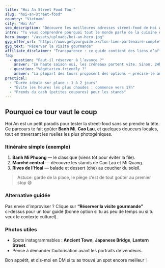 ```yaml
---
title: "Hoi An Street Food Tour"
slug: "hoi-an-street-food"
country: "Vietnam"
city: "Hoi An"
seo_description: "Découvre les meilleures adresses street-food de Hoi An avec itinéraire, conseils et réservation GetYourGuide."
intro: "Tu veux comprendre pourquoi tout le monde parle de la cuisine de Hoi An ? Voici un parcours simple, testé IRL, avec des stops incontournables."
hero_image: "/assets/uploads/hoi-an-hero.jpg"
gyg_offer_url: "https://www.getyourguide.xx/ton-lien-partenaire-complet-exemple"
gyg_text: "Réserver la visite gourmande"
affiliate_disclaimer: "Transparence : ce guide contient des liens d’affiliation GetYourGuide. Si tu réserves, je peux toucher une petite commission — sans surcoût pour toi."
faq:
  - question: "Faut-il réserver à l’avance ?"
    answer: "En haute saison oui, les créneaux partent vite. Sinon, 24h à l’avance suffisent."
  - question: "Végétarien-friendly ?"
    answer: "La plupart des tours proposent des options — précise-le au moment de la réservation."
practical:
  - "Durée idéale sur place : 1 à 2 jours"
  - "Évite les heures les plus chaudes : commence vers 17h"
  - "Prends du cash (petites coupures) pour les stands"
---
```


## Pourquoi ce tour vaut le coup
Hoi An est un petit paradis pour tester la street-food sans se prendre la tête. Ce parcours te fait goûter **Banh Mi**, **Cao Lau**, et quelques douceurs locales, tout en traversant les ruelles les plus photogéniques.

### Itinéraire simple (exemple)
1. **Banh Mi Phuong** — le classique (viens tôt pour éviter la file).
2. **Marché central** — découvre les stands de Cao Lau et Mi Quang.
3. **Rives de l’Hoai** — balade et dessert (chè) au coucher du soleil.

> Astuce: garde de la place, le piège c’est de tout goûter au premier stop 😅

### Alternative guidée
Pas envie d’improviser ? Clique sur **“Réserver la visite gourmande”** ci‑dessus pour un tour guidé (bonne option si tu as peu de temps ou si tu veux le contexte culturel).

### Photos utiles
- Spots instagrammables : **Ancient Town**, **Japanese Bridge**, **Lantern Street**.
- Pense à demander l’autorisation avant les portraits de vendeurs.

Bon appétit, et dis-moi en DM si tu as trouvé un spot encore meilleur !
